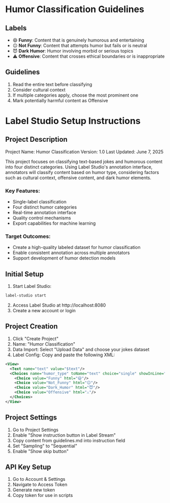 # Humor Classification Guidelines

## Labels
- 😄 **Funny**: Content that is genuinely humorous and entertaining
- 😐 **Not Funny**: Content that attempts humor but fails or is neutral
- 😈 **Dark Humor**: Humor involving morbid or serious topics
- ⚠️ **Offensive**: Content that crosses ethical boundaries or is inappropriate

## Guidelines
1. Read the entire text before classifying
2. Consider cultural context
3. If multiple categories apply, choose the most prominent one
4. Mark potentially harmful content as Offensive

# Label Studio Setup Instructions

## Project Description
Project Name: Humor Classification
Version: 1.0
Last Updated: June 7, 2025

This project focuses on classifying text-based jokes and humorous content into four distinct categories. Using Label Studio's annotation interface, annotators will classify content based on humor type, considering factors such as cultural context, offensive content, and dark humor elements.

### Key Features:
- Single-label classification
- Four distinct humor categories
- Real-time annotation interface
- Quality control mechanisms
- Export capabilities for machine learning

### Target Outcomes:
- Create a high-quality labeled dataset for humor classification
- Enable consistent annotation across multiple annotators
- Support development of humor detection models

## Initial Setup
1. Start Label Studio:
```bash
label-studio start
```

2. Access Label Studio at http://localhost:8080
3. Create a new account or login

## Project Creation
1. Click "Create Project"
2. Name: "Humor Classification"
3. Data Import: Select "Upload Data" and choose your jokes dataset
4. Label Config: Copy and paste the following XML:
```xml
<View>
  <Text name="text" value="$text"/>
  <Choices name="humor_type" toName="text" choice="single" showInLine="true">
    <Choice value="Funny" html="😄"/>
    <Choice value="Not_Funny" html="😐"/>
    <Choice value="Dark_Humor" html="😈"/>
    <Choice value="Offensive" html="⚠️"/>
  </Choices>
</View>
```

## Project Settings
1. Go to Project Settings
2. Enable "Show instruction button in Label Stream"
3. Copy content from guidelines.md into instruction field
4. Set "Sampling" to "Sequential"
5. Enable "Show skip button"

## API Key Setup
1. Go to Account & Settings
2. Navigate to Access Token
3. Generate new token
4. Copy token for use in scripts